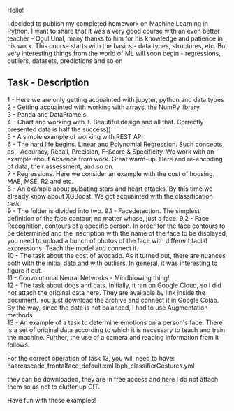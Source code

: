 Hello!

I decided to publish my completed homework on Machine Learning in Python.
I want to share that it was a very good course with an even better teacher - Ogul Unal, many thanks to him for his knowledge and patience in his work.
This course starts with the basics - data types, structures, etc. But very interesting things from the world of ML will soon begin - regressions, outliers, datasets, predictions and so on

Task - Description
-----------------------------
1 - Here we are only getting acquainted with jupyter, python and data types<br>
2 - Getting acquainted with working with arrays, the NumPy library<br>
3 - Panda and DataFrame's<br>
4 - Chart and working with it. Beautiful design and all that. Correctly presented data is half the success))<br>
5 - A simple example of working with REST API<br>
6 - The hard life begins. Linear and Polynomial Regression. Such concepts as - Accuracy, Recall, Precision, F-Score & Specificity. We work with an example about Absence from work. Great warm-up. Here and re-encoding of data, their assessment, and so on.<br>
7 - Regressions. Here we consider an example with the cost of housing. MAE, MSE, R2 and etc.<br>
8 - An example about pulsating stars and heart attacks. By this time we already know about XGBoost. We got acquainted with the classification task.<br>
9 - The folder is divided into two.
    9.1 - Facedetection. The simplest definition of the face contour, no matter whose, just a face.
    9.2 - Face Recognition, contours of a specific person. In order for the face contours to be determined and the inscription with the name of the face to be displayed, you need to upload a bunch of photos of the face with different facial expressions. Teach the model and connect it.<br>
10 - The task about the cost of avocado. As it turned out, there are nuances both with the initial data and with outliers. In general, it was interesting to figure it out.<br>
11 - Convolutional Neural Networks - Mindblowing thing!<br>
12 - The task about dogs and cats. Initially, it ran on Google Cloud, so I did not attach the original data here. They are available by link inside the document. You just download the archive and connect it in Google Colab. By the way, since the data is not balanced, I had to use Augmentation methods<br>
13 - An example of a task to determine emotions on a person's face. There is a set of original data according to which it is necessary to teach and train the machine. Further, the use of a camera and reading information from it follows.<br>

For the correct operation of task 13, you will need to have:
haarcascade_frontalface_default.xml
lbph_classifierGestures.yml

they can be downloaded, they are in free access and here I do not attach them so as not to clutter up GIT.

Have fun with these examples!